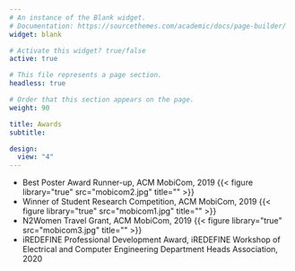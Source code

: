```yaml
---
# An instance of the Blank widget.
# Documentation: https://sourcethemes.com/academic/docs/page-builder/
widget: blank

# Activate this widget? true/false
active: true

# This file represents a page section.
headless: true

# Order that this section appears on the page.
weight: 90

title: Awards
subtitle:

design:
  view: "4"
---
```

* Best Poster Award Runner-up, ACM MobiCom, 2019  {{< figure library="true" src="mobicom2.jpg" title="" >}}
* Winner of Student Research Competition, ACM MobiCom, 2019  {{< figure library="true" src="mobicom1.jpg" title="" >}}
* N2Women Travel Grant, ACM MobiCom, 2019  {{< figure library="true" src="mobicom3.jpg" title="" >}}
* iREDEFINE Professional Development Award, iREDEFINE Workshop of Electrical and Computer Engineering Department Heads Association, 2020








